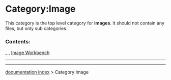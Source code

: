 # Category:Image
This category is the top level category for **images**. It should not contain any files, but only sub categories.

### Contents:

_ , [Image Workbench](Image_Workbench.md)

_ _ _

---
[documentation index](../README.md) > Category:Image
